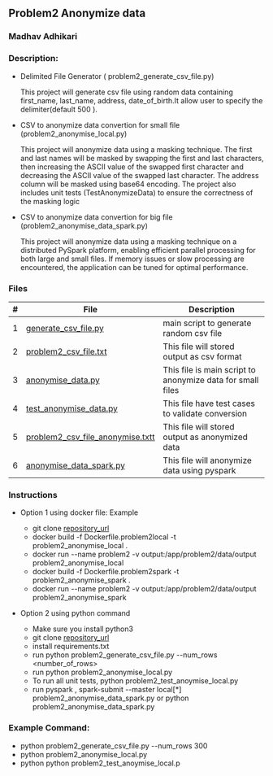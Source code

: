 
## Problem2 Anonymize data
### Madhav Adhikari
### Description:
- Delimited File Generator ( problem2_generate_csv_file.py)

  This project will generate csv file using random data containing first_name, last_name, address, date_of_birth.It allow user to specify the delimiter(default 500 ).

- CSV to anonymize data convertion for small file  (problem2_anonymise_local.py)

  This project will anonymize data using a masking technique. 
  The first and last names will be masked by swapping the first and last characters, 
  then increasing the ASCII value of the swapped first character and decreasing the ASCII
  value of the swapped last character. The address column will be masked using base64 encoding. 
  The project also includes unit tests (TestAnonymizeData) to ensure the correctness of the masking logic

- CSV to anonymize data convertion for big file  (problem2_anonymise_data_spark.py)

  This project will anonymize data using a masking technique on a distributed PySpark platform, enabling efficient parallel processing for both large and small files. If memory issues or slow processing are encountered, 
  the application can be tuned for optimal performance.

### Files

|  # | File                                                                                                                                                              | Description                                        |
|:--:|-------------------------------------------------------------------------------------------------------------------------------------------------------------------| -------------------------------------------------- |
|  1 | [ generate_csv_file.py](https://github.com/adikarimadhav21/DemystData-Adhikari/blob/main/problem2/src/generate_csv_file.py )                        | main script to generate random csv file   |
|  2 | [ problem2_csv_file.txt](https://github.com/adikarimadhav21/DemystData-Adhikari/blob/main/problem2/data/output/problem2_csv_file.txt )                              |This file will stored output as csv format   |
|  3 | [ anonymise_data.py](https://github.com/adikarimadhav21/DemystData-Adhikari/blob/main/problem2/src/anonymise_data.py)            |This file is main script to anonymize data for small files  |
|  4 | [ test_anonymise_data.py](https://github.com/adikarimadhav21/DemystData-Adhikari/blob/main/problem2/test/test_anonymise_data.py ) |This file have test cases to validate conversion   |
|  5 | [ problem2_csv_file_anonymise.txtt](https://github.com/adikarimadhav21/DemystData-Adhikari/blob/main/problem2/data/output/problem2_csv_file_anonymise.txt)                          |This file will stored output as anonymized data    |
|  6 | [ anonymise_data_spark.py](https://github.com/adikarimadhav21/DemystData-Adhikari/blob/main/problem2/src/anonymise_data_spark.py)                          |This file will anonymize data  using pyspark   |


### Instructions
- Option 1 using docker file: Example
    - git clone [repository_url](https://github.com/adikarimadhav21/DemystData-Adhikari.git)
    - docker build -f Dockerfile.problem2local -t problem2_anonymise_local .
    - docker run --name problem2 -v output:/app/problem2/data/output problem2_anonymise_local
    - docker build -f Dockerfile.problem2spark -t problem2_anonymise_spark .
    - docker run --name problem2 -v output:/app/problem2/data/output problem2_anonymise_spark



- Option 2 using python command
    - Make sure you install python3
    - git clone [repository_url](https://github.com/adikarimadhav21/DemystData-Adhikari.git)
    - install requirements.txt
    - run python problem2_generate_csv_file.py --num_rows <number_of_rows>
    - run  python problem2_anonymise_local.py
    - To run all unit tests, python problem2_test_anoymise_local.py
    - run pyspark , spark-submit --master local[*] problem2_anonymise_data_spark.py or python problem2_anonymise_data_spark.py


### Example Command:
- python  problem2_generate_csv_file.py --num_rows 300
- python problem2_anonymise_local.py
- python  python problem2_test_anoymise_local.p

